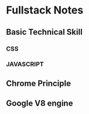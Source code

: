 # Fullstack Notes

## Basic Technical Skill

### CSS
### JAVASCRIPT

## Chrome Principle

## Google V8 engine
